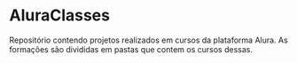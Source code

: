 # AluraClasses
Repositório contendo projetos realizados em cursos da plataforma Alura. As formações são divididas em pastas que contem os cursos dessas.
